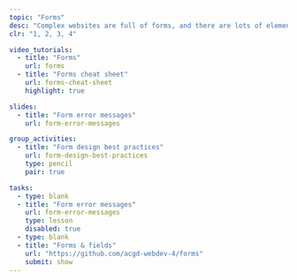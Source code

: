 ```yaml
---
topic: "Forms"
desc: "Complex websites are full of forms, and there are lots of elements that need to be designed & patterned."
clr: "1, 2, 3, 4"

video_tutorials:
  - title: "Forms"
    url: forms
  - title: "Forms cheat sheet"
    url: forms-cheat-sheet
    highlight: true

slides:
  - title: "Form error messages"
    url: form-error-messages

group_activities:
  - title: "Form design best practices"
    url: form-design-best-practices
    type: pencil
    pair: true

tasks:
  - type: blank
  - title: "Form error messages"
    url: form-error-messages
    type: lesson
    disabled: true
  - type: blank
  - title: "Forms & fields"
    url: "https://github.com/acgd-webdev-4/forms"
    submit: show
---
```

